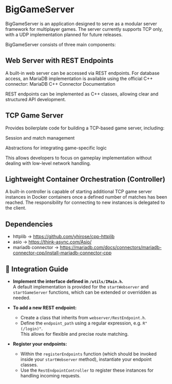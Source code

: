 # BigGameServer
BigGameServer is an application designed to serve as a modular server framework for multiplayer games.
The server currently supports TCP only, with a UDP implementation planned for future releases.

BigGameServer consists of three main components:

##  Web Server with REST Endpoints
A built-in web server can be accessed via REST endpoints.
For database access, an MariaDB implementation is available using the official C++ connector:
MariaDB C++ Connector Documentation

REST endpoints can be implemented as C++ classes, allowing clear and structured API development.

## TCP Game Server
Provides boilerplate code for building a TCP-based game server, including:

Session and match management

Abstractions for integrating game-specific logic

This allows developers to focus on gameplay implementation without dealing with low-level network handling.

## Lightweight Container Orchestration (Controller)
A built-in controller is capable of starting additional TCP game server instances in Docker containers
once a defined number of matches has been reached.
The responsibility for connecting to new instances is delegated to the client.

## Dependencies
* httplib -> https://github.com/yhirose/cpp-httplib
* asio -> https://think-async.com/Asio/
* mariadb connector -> https://mariadb.com/docs/connectors/mariadb-connector-cpp/install-mariadb-connector-cpp

## 🔧 Integration Guide

- **Implement the interface defined in `/utils/IMain.h`.**  
  A default implementation is provided for the `startWebserver` and `startGameServer` functions, which can be extended or overridden as needed.

- **To add a new REST endpoint:**  
  - Create a class that inherits from `webserver/RestEndpoint.h`.
  - Define the `endpoint_path` using a regular expression, e.g. `R"(/login)"`.  
    This allows for flexible and precise route matching.

- **Register your endpoints:**  
  - Within the `registerEndpoints` function (which should be invoked inside your `startWebserver` method), instantiate your endpoint classes.
  - Use the `RestEndpointController` to register these instances for handling incoming requests.
